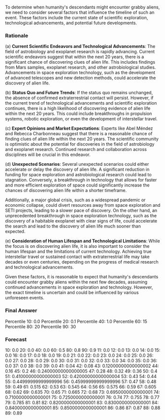 To determine when humanity's descendants might encounter grabby aliens, we need to consider several factors that influence the timeline of such an event. These factors include the current state of scientific exploration, technological advancements, and potential future developments.

### Rationale

(a) **Current Scientific Endeavors and Technological Advancements**:
   The field of astrobiology and exoplanet research is rapidly advancing. Current scientific endeavors suggest that within the next 20 years, there is a significant chance of discovering clues of alien life. This includes findings from Mars samples, exoplanet research, and other astrobiological studies. Advancements in space exploration technology, such as the development of advanced telescopes and new detection methods, could accelerate the discovery of alien life.

(b) **Status Quo and Future Trends**:
   If the status quo remains unchanged, the absence of confirmed extraterrestrial contact will persist. However, if the current trend of technological advancements and scientific exploration continues, there is a high likelihood of discovering evidence of alien life within the next 20 years. This could include breakthroughs in propulsion systems, robotic exploration, or even the development of interstellar travel.

(c) **Expert Opinions and Market Expectations**:
   Experts like Abel Méndez and Rebecca Charbonneau suggest that there is a reasonable chance of finding clues of alien life within the next 20 years. The scientific community is optimistic about the potential for discoveries in the field of astrobiology and exoplanet research. Continued research and collaboration across disciplines will be crucial in this endeavor.

(d) **Unexpected Scenarios**:
   Several unexpected scenarios could either accelerate or delay the discovery of alien life. A significant reduction in funding for space exploration and astrobiological research could lead to stagnation. Conversely, a breakthrough in technology that allows for faster and more efficient exploration of space could significantly increase the chances of discovering alien life within a shorter timeframe.

   Additionally, a major global crisis, such as a widespread pandemic or economic collapse, could divert resources away from space exploration and SETI projects, leading to a slower pace of discovery. On the other hand, an unprecedented breakthrough in space exploration technology, such as the discovery of a habitable exoplanet with clear signs of life, could accelerate the search and lead to the discovery of alien life much sooner than expected.

(e) **Consideration of Human Lifespan and Technological Limitations**:
   While the focus is on discovering alien life, it is also important to consider the human lifespan and the limitations of current technology. Achieving true interstellar travel or sustained contact with extraterrestrial life may take decades or even centuries, depending on the progress of medical research and technological advancements.

Given these factors, it is reasonable to expect that humanity's descendants could encounter grabby aliens within the next few decades, assuming continued advancements in space exploration and technology. However, the exact timeline is uncertain and could be influenced by various unforeseen events.

### Final Answer

Percentile 10: 0.0
Percentile 20: 0.1
Percentile 40: 1.0
Percentile 60: 15
Percentile 80: 20
Percentile 90: 30

### Forecast

10: 0.0
20: 0.0
40: 0.0
60: 0.5
80: 0.8
90: 0.9
11: 0.0
12: 0.0
13: 0.0
14: 0.0
15: 0.0
16: 0.0
17: 0.0
18: 0.0
19: 0.0
21: 0.0
22: 0.0
23: 0.0
24: 0.0
25: 0.0
26: 0.0
27: 0.0
28: 0.0
29: 0.0
30: 0.0
31: 0.0
32: 0.0
33: 0.0
34: 0.0
35: 0.0
36: 0.0
37: 0.0
38: 0.0
39: 0.0
41: 0.04
42: 0.08
43: 0.12000000000000002
44: 0.16
45: 0.2
46: 0.24000000000000005
47: 0.28
48: 0.32
49: 0.36
50: 0.4
51: 0.41000000000000003
52: 0.42000000000000004
53: 0.43
54: 0.44
55: 0.44999999999999996
56: 0.45999999999999996
57: 0.47
58: 0.48
59: 0.49
61: 0.515
62: 0.53
63: 0.545
64: 0.56
65: 0.575
66: 0.59
67: 0.605
68: 0.62
69: 0.635
70: 0.65
71: 0.665
72: 0.68
73: 0.6950000000000001
74: 0.7100000000000001
75: 0.7250000000000001
76: 0.74
77: 0.755
78: 0.77
79: 0.785
81: 0.81
82: 0.8200000000000001
83: 0.8300000000000001
84: 0.8400000000000001
85: 0.8500000000000001
86: 0.86
87: 0.87
88: 0.88
89: 0.89